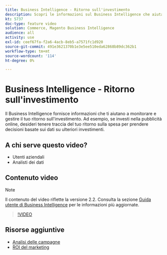 ```yaml
---
title: Business Intelligence - Ritorno sull'investimento
description: Scopri le informazioni sul Business Intelligence che aiutano a monitorare il tuo ritorno sull'investimento.
kt: 5737
doc-type: feature video
solution: Commerce, Magento Business Intelligence
audience: all
activity: use
exl-id: ceef67fa-f2a6-4acb-8eb5-a7571fc1d920
source-git-commit: 491e3621370b1e3e5ee510eda62868b89dc362b1
workflow-type: tm+mt
source-wordcount: '114'
ht-degree: 0%

---
```


# Business Intelligence - Ritorno sull&#39;investimento

Il Business Intelligence fornisce informazioni che ti aiutano a monitorare e gestire il tuo ritorno sull&#39;investimento. Ad esempio, se investi nella pubblicità online, desideri tenere traccia del tuo ritorno sulla spesa per prendere decisioni basate sui dati su ulteriori investimenti.

## A chi serve questo video?

- Utenti aziendali
- Analisti dei dati

## Contenuto video

>[!NOTE]
>
>Il contenuto del video riflette la versione 2.2. Consulta la sezione [Guida utente di Business Intelligence](https://docs.magento.com/mbi/) per le informazioni più aggiornate.

>[!VIDEO](https://video.tv.adobe.com/v/35991?quality=12&learn=on)

## Risorse aggiuntive

- [Analisi delle campagne](https://docs.magento.com/mbi/data-analyst/analysis/camp-analysis.html)
- [ROI del marketing](https://docs.magento.com/mbi/data-analyst/analysis/marketing-roi.html)
